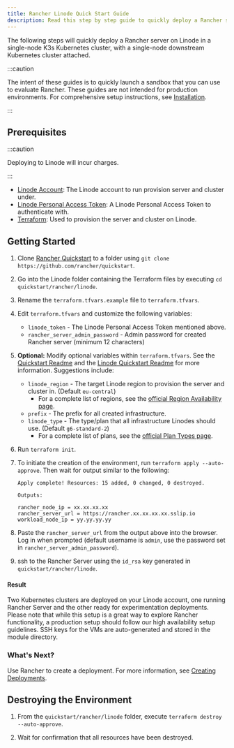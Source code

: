 ```yaml
---
title: Rancher Linode Quick Start Guide
description: Read this step by step guide to quickly deploy a Rancher server with a single-node downstream Kubernetes cluster attached.
---
```


<head>
  <link rel="canonical" href="https://ranchermanager.docs.rancher.com/getting-started/quick-start-guides/deploy-rancher-manager/linode"/>
</head>

The following steps will quickly deploy a Rancher server on Linode in a single-node K3s Kubernetes cluster, with a single-node downstream Kubernetes cluster attached.

:::caution

The intent of these guides is to quickly launch a sandbox that you can use to evaluate Rancher. These guides are not intended for production environments. For comprehensive setup instructions, see [Installation](../../installation-and-upgrade/installation-and-upgrade.md).

:::

## Prerequisites

:::caution

Deploying to Linode will incur charges.

:::

- [Linode Account](https://linode.com): The Linode account to run provision server and cluster under.
- [Linode Personal Access Token](https://www.linode.com/docs/products/tools/api/guides/manage-api-tokens/): A Linode Personal Access Token to authenticate with.
- [Terraform](https://www.terraform.io/downloads.html): Used to provision the server and cluster on Linode.


## Getting Started

1. Clone [Rancher Quickstart](https://github.com/rancher/quickstart) to a folder using `git clone https://github.com/rancher/quickstart`.

2. Go into the Linode folder containing the Terraform files by executing `cd quickstart/rancher/linode`.

3. Rename the `terraform.tfvars.example` file to `terraform.tfvars`.

4. Edit `terraform.tfvars` and customize the following variables:
    - `linode_token` - The Linode Personal Access Token mentioned above.
    - `rancher_server_admin_password` - Admin password for created Rancher server (minimum 12 characters)

5. **Optional:** Modify optional variables within `terraform.tfvars`.
See the [Quickstart Readme](https://github.com/rancher/quickstart) and the [Linode Quickstart Readme](https://github.com/rancher/quickstart/tree/master/rancher/linode) for more information. Suggestions include:
   - `linode_region` - The target Linode region to provision the server and cluster in. (Default `eu-central`)
     - For a complete list of regions, see the [official Region Availability page](https://www.linode.com/global-infrastructure/availability/).
   - `prefix` - The prefix for all created infrastructure.
   - `linode_type` - The type/plan that all infrastructure Linodes should use. (Default `g6-standard-2`)
     - For a complete list of plans, see the [official Plan Types page](https://www.linode.com/docs/products/compute/compute-instances/plans/).

6. Run `terraform init`.

7. To initiate the creation of the environment, run `terraform apply --auto-approve`. Then wait for output similar to the following:

    ```
    Apply complete! Resources: 15 added, 0 changed, 0 destroyed.

    Outputs:

    rancher_node_ip = xx.xx.xx.xx
    rancher_server_url = https://rancher.xx.xx.xx.xx.sslip.io
    workload_node_ip = yy.yy.yy.yy
    ```

8. Paste the `rancher_server_url` from the output above into the browser. Log in when prompted (default username is `admin`, use the password set in `rancher_server_admin_password`).
9. ssh to the Rancher Server using the `id_rsa` key generated in `quickstart/rancher/linode`.

#### Result

Two Kubernetes clusters are deployed on your Linode account, one running Rancher Server and the other ready for experimentation deployments. Please note that while this setup is a great way to explore Rancher functionality, a production setup should follow our high availability setup guidelines. SSH keys for the VMs are auto-generated and stored in the module directory.

### What's Next?

Use Rancher to create a deployment. For more information, see [Creating Deployments](../deploy-workloads/deploy-workloads.md).

## Destroying the Environment

1. From the `quickstart/rancher/linode` folder, execute `terraform destroy --auto-approve`.

2. Wait for confirmation that all resources have been destroyed.
